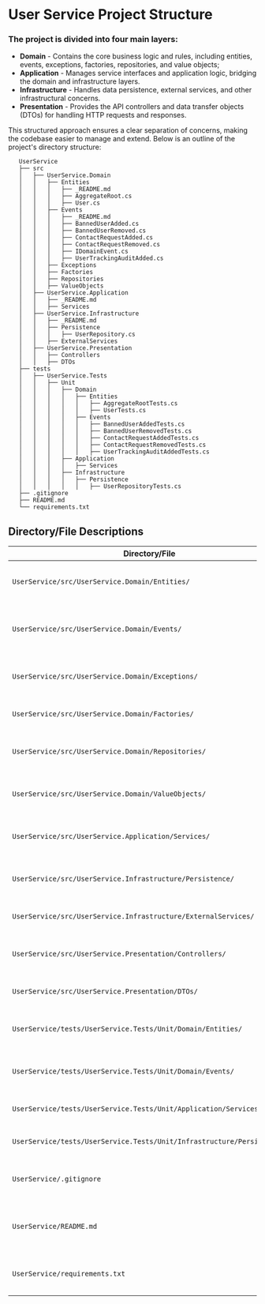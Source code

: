 # User Service Project Structure 

### The project is divided into four main layers:

* **Domain** - Contains the core business logic and rules, including entities, events, exceptions, factories, repositories, and value objects;
* **Application** - Manages service interfaces and application logic, bridging the domain and infrastructure layers.
* **Infrastructure** - Handles data persistence, external services, and other infrastructural concerns.
* **Presentation** - Provides the API controllers and data transfer objects (DTOs) for handling HTTP requests and responses.

This structured approach ensures a clear separation of concerns, making the codebase easier to manage and extend. Below is an outline of the project's directory structure:

   ```
      UserService
      ├── src
      │   ├── UserService.Domain
      │   │   ├── Entities
      │   │   │   ├── _README.md
      │   │   │   ├── AggregateRoot.cs
      │   │   │   ├── User.cs
      │   │   ├── Events
      │   │   │   ├── _README.md
      │   │   │   ├── BannedUserAdded.cs
      │   │   │   ├── BannedUserRemoved.cs
      │   │   │   ├── ContactRequestAdded.cs
      │   │   │   ├── ContactRequestRemoved.cs
      │   │   │   ├── IDomainEvent.cs
      │   │   │   ├── UserTrackingAuditAdded.cs
      │   │   ├── Exceptions
      │   │   ├── Factories
      │   │   ├── Repositories
      │   │   ├── ValueObjects
      │   ├── UserService.Application
      │   │   ├── _README.md
      │   │   ├── Services
      │   ├── UserService.Infrastructure
      │   │   ├── _README.md
      │   │   ├── Persistence
      │   │   │   ├── UserRepository.cs
      │   │   ├── ExternalServices
      │   ├── UserService.Presentation
      │   │   ├── Controllers
      │   │   ├── DTOs
      ├── tests
      │   ├── UserService.Tests
      │   │   ├── Unit
      │   │   │   ├── Domain
      │   │   │   │   ├── Entities
      │   │   │   │   │   ├── AggregateRootTests.cs
      │   │   │   │   │   ├── UserTests.cs
      │   │   │   │   ├── Events
      │   │   │   │   │   ├── BannedUserAddedTests.cs
      │   │   │   │   │   ├── BannedUserRemovedTests.cs
      │   │   │   │   │   ├── ContactRequestAddedTests.cs
      │   │   │   │   │   ├── ContactRequestRemovedTests.cs
      │   │   │   │   │   ├── UserTrackingAuditAddedTests.cs
      │   │   │   ├── Application
      │   │   │   │   ├── Services
      │   │   │   ├── Infrastructure
      │   │   │   │   ├── Persistence
      │   │   │   │   │   ├── UserRepositoryTests.cs
      ├── .gitignore
      ├── README.md
      └── requirements.txt
   ```
  
## Directory/File Descriptions

| Directory/File                          | Description                                                   |
|-----------------------------------------|---------------------------------------------------------------|
| `UserService/src/UserService.Domain/Entities/`     | Domain entities representing core business concepts.          |
| `UserService/src/UserService.Domain/Events/`       | Domain events capturing significant changes or actions.       |
| `UserService/src/UserService.Domain/Exceptions/`   | Custom exceptions specific to domain logic.                    |
| `UserService/src/UserService.Domain/Factories/`    | Factories for creating domain objects.                         |
| `UserService/src/UserService.Domain/Repositories/` | Interfaces or base classes for data access operations.         |
| `UserService/src/UserService.Domain/ValueObjects/`  | Immutable value objects used within the domain.                |
| `UserService/src/UserService.Application/Services/` | Application services implementing business logic.             |
| `UserService/src/UserService.Infrastructure/Persistence/` | Data access logic, including repository implementations.   |
| `UserService/src/UserService.Infrastructure/ExternalServices/` | Integration with external services or APIs.             |
| `UserService/src/UserService.Presentation/Controllers/` | API controllers handling HTTP requests and responses.       |
| `UserService/src/UserService.Presentation/DTOs/`      | Data Transfer Objects for API input and output.              |
| `UserService/tests/UserService.Tests/Unit/Domain/Entities/` | Unit tests for domain entities and aggregate roots.    |
| `UserService/tests/UserService.Tests/Unit/Domain/Events/` | Unit tests for domain events and event handlers.       |
| `UserService/tests/UserService.Tests/Unit/Application/Services/` | Unit tests for application layer services.         |
| `UserService/tests/UserService.Tests/Unit/Infrastructure/Persistence/` | Unit tests for repository implementations.   |
| `UserService/.gitignore`                  | Specifies files and directories to ignore in version control. |
| `UserService/README.md`                   | Project documentation providing an overview and instructions. |
| `UserService/requirements.txt`            | Lists dependencies required for the project.                   |



